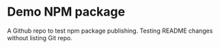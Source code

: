 # Demo NPM package
A Github repo to test npm package publishing. Testing README changes without listing Git repo. 